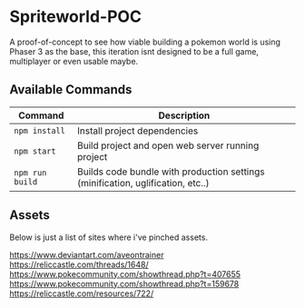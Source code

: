 # Spriteworld-POC

A proof-of-concept to see how viable building a pokemon world is using Phaser 3 as the base, this iteration isnt designed to be a full game, multiplayer or even usable maybe.

## Available Commands

| Command | Description |
|---------|-------------|
| `npm install` | Install project dependencies |
| `npm start` | Build project and open web server running project |
| `npm run build` | Builds code bundle with production settings (minification, uglification, etc..) |

## Assets
Below is just a list of sites where i've pinched assets.

https://www.deviantart.com/aveontrainer
https://reliccastle.com/threads/1648/
https://www.pokecommunity.com/showthread.php?t=407655
https://www.pokecommunity.com/showthread.php?t=159678
https://reliccastle.com/resources/722/
